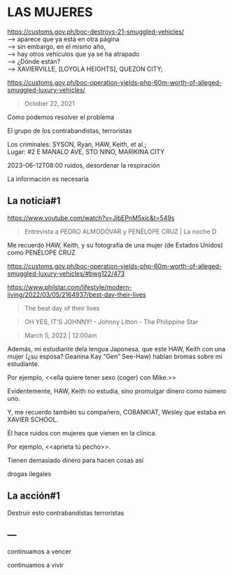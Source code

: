 # LAS MUJERES

https://customs.gov.ph/boc-destroys-21-smuggled-vehicles/<br/>
—> aparece que ya está en otra página<br/>
—> sin embargo, en el mismo año, <br/>
—> hay otros vehículos que ya se ha atrapado<br/>
—> ¿Dónde están?<br/>
—> XAVIERVILLE, [LOYOLA HEIGHTS], QUEZON CITY;

https://customs.gov.ph/boc-operation-yields-php-60m-worth-of-alleged-smuggled-luxury-vehicles/

> October 22, 2021

Cómo podemos resolver el problema 

El grupo de los contrabandistas, terroristas

Los criminales: SYSON, Ryan, HAW, Keith, et al.;  
Lugar: #2 E MANALO AVE, STO NINO, MARIKINA CITY

2023-06-12T08:00
ruidos, desordenar la respiración

La información es necesaria

## La noticia#1

https://www.youtube.com/watch?v=JibEPnM5xic&t=549s

> Entrevista a PEDRO ALMODÓVAR y PENÉLOPE CRUZ | La noche D

Me recuerdo HAW, Keith, y su fotografía de una mujer (de Estados Unidos) como PENÉLOPE CRUZ

https://customs.gov.ph/boc-operation-yields-php-60m-worth-of-alleged-smuggled-luxury-vehicles/#bwg122/473

https://www.philstar.com/lifestyle/modern-living/2022/03/05/2164937/best-day-their-lives

> The best day of their lives

> OH YES, IT'S JOHNNY! - Johnny Litton - The Philippine Star 

> March 5, 2022 | 12:00am

Además, mi estudiante dela lengua Japonesa, que este HAW, Keith con una mujer (¿su esposa? Geanina Kay “Gen” See-Haw) hablan bromas sobre mi estudiante.

Por ejemplo, <<ella quiere tener sexo (coger) con Mike.>>

Evidentemente, HAW, Keith no estudia, sino promulgar dinero como número uno.

Y, me recuerdo también su compañero, COBANKIAT, Wesley que estaba en XAVIER SCHOOL.

Él hace ruidos con mujeres que vienen en la clínica.

Por ejemplo, <<aprieta tú pecho>>.

Tienen demasiado dinero para hacen cosas así

drogas ilegales

## La acción#1

Destruir esto contrabandistas terroristas

## —

continuamos a vencer

continuamos a vivir

